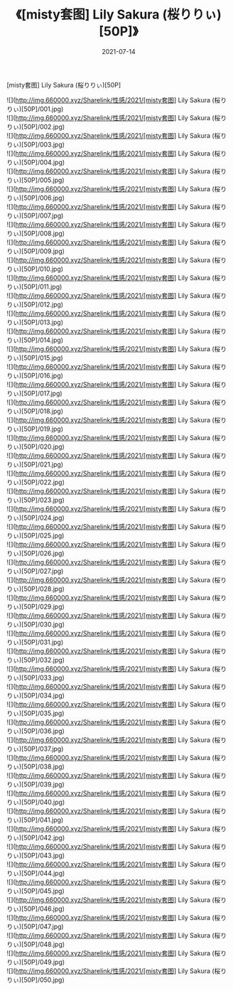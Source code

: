 ﻿---
layout: post
title:  《[misty套图] Lily Sakura (桜りりぃ)[50P]》
date:   2021-07-14
img: http://img.660000.xyz/Sharelink/性感/2021/[misty套图] Lily Sakura (桜りりぃ)[50P]/000.jpg
categories: [美女, 清纯, 唯美]
---

[misty套图] Lily Sakura (桜りりぃ)[50P]

  ![](http://img.660000.xyz/Sharelink/性感/2021/[misty套图] Lily Sakura (桜りりぃ)[50P]/001.jpg) <br> ![](http://img.660000.xyz/Sharelink/性感/2021/[misty套图] Lily Sakura (桜りりぃ)[50P]/002.jpg) <br> ![](http://img.660000.xyz/Sharelink/性感/2021/[misty套图] Lily Sakura (桜りりぃ)[50P]/003.jpg) <br> ![](http://img.660000.xyz/Sharelink/性感/2021/[misty套图] Lily Sakura (桜りりぃ)[50P]/004.jpg) <br> ![](http://img.660000.xyz/Sharelink/性感/2021/[misty套图] Lily Sakura (桜りりぃ)[50P]/005.jpg) <br> ![](http://img.660000.xyz/Sharelink/性感/2021/[misty套图] Lily Sakura (桜りりぃ)[50P]/006.jpg) <br> ![](http://img.660000.xyz/Sharelink/性感/2021/[misty套图] Lily Sakura (桜りりぃ)[50P]/007.jpg) <br> ![](http://img.660000.xyz/Sharelink/性感/2021/[misty套图] Lily Sakura (桜りりぃ)[50P]/008.jpg) <br> ![](http://img.660000.xyz/Sharelink/性感/2021/[misty套图] Lily Sakura (桜りりぃ)[50P]/009.jpg) <br> ![](http://img.660000.xyz/Sharelink/性感/2021/[misty套图] Lily Sakura (桜りりぃ)[50P]/010.jpg) <br> ![](http://img.660000.xyz/Sharelink/性感/2021/[misty套图] Lily Sakura (桜りりぃ)[50P]/011.jpg) <br> ![](http://img.660000.xyz/Sharelink/性感/2021/[misty套图] Lily Sakura (桜りりぃ)[50P]/012.jpg) <br> ![](http://img.660000.xyz/Sharelink/性感/2021/[misty套图] Lily Sakura (桜りりぃ)[50P]/013.jpg) <br> ![](http://img.660000.xyz/Sharelink/性感/2021/[misty套图] Lily Sakura (桜りりぃ)[50P]/014.jpg) <br> ![](http://img.660000.xyz/Sharelink/性感/2021/[misty套图] Lily Sakura (桜りりぃ)[50P]/015.jpg) <br> ![](http://img.660000.xyz/Sharelink/性感/2021/[misty套图] Lily Sakura (桜りりぃ)[50P]/016.jpg) <br> ![](http://img.660000.xyz/Sharelink/性感/2021/[misty套图] Lily Sakura (桜りりぃ)[50P]/017.jpg) <br> ![](http://img.660000.xyz/Sharelink/性感/2021/[misty套图] Lily Sakura (桜りりぃ)[50P]/018.jpg) <br> ![](http://img.660000.xyz/Sharelink/性感/2021/[misty套图] Lily Sakura (桜りりぃ)[50P]/019.jpg) <br> ![](http://img.660000.xyz/Sharelink/性感/2021/[misty套图] Lily Sakura (桜りりぃ)[50P]/020.jpg) <br> ![](http://img.660000.xyz/Sharelink/性感/2021/[misty套图] Lily Sakura (桜りりぃ)[50P]/021.jpg) <br> ![](http://img.660000.xyz/Sharelink/性感/2021/[misty套图] Lily Sakura (桜りりぃ)[50P]/022.jpg) <br> ![](http://img.660000.xyz/Sharelink/性感/2021/[misty套图] Lily Sakura (桜りりぃ)[50P]/023.jpg) <br> ![](http://img.660000.xyz/Sharelink/性感/2021/[misty套图] Lily Sakura (桜りりぃ)[50P]/024.jpg) <br> ![](http://img.660000.xyz/Sharelink/性感/2021/[misty套图] Lily Sakura (桜りりぃ)[50P]/025.jpg) <br> ![](http://img.660000.xyz/Sharelink/性感/2021/[misty套图] Lily Sakura (桜りりぃ)[50P]/026.jpg) <br> ![](http://img.660000.xyz/Sharelink/性感/2021/[misty套图] Lily Sakura (桜りりぃ)[50P]/027.jpg) <br> ![](http://img.660000.xyz/Sharelink/性感/2021/[misty套图] Lily Sakura (桜りりぃ)[50P]/028.jpg) <br> ![](http://img.660000.xyz/Sharelink/性感/2021/[misty套图] Lily Sakura (桜りりぃ)[50P]/029.jpg) <br> ![](http://img.660000.xyz/Sharelink/性感/2021/[misty套图] Lily Sakura (桜りりぃ)[50P]/030.jpg) <br> ![](http://img.660000.xyz/Sharelink/性感/2021/[misty套图] Lily Sakura (桜りりぃ)[50P]/031.jpg) <br> ![](http://img.660000.xyz/Sharelink/性感/2021/[misty套图] Lily Sakura (桜りりぃ)[50P]/032.jpg) <br> ![](http://img.660000.xyz/Sharelink/性感/2021/[misty套图] Lily Sakura (桜りりぃ)[50P]/033.jpg) <br> ![](http://img.660000.xyz/Sharelink/性感/2021/[misty套图] Lily Sakura (桜りりぃ)[50P]/034.jpg) <br> ![](http://img.660000.xyz/Sharelink/性感/2021/[misty套图] Lily Sakura (桜りりぃ)[50P]/035.jpg) <br> ![](http://img.660000.xyz/Sharelink/性感/2021/[misty套图] Lily Sakura (桜りりぃ)[50P]/036.jpg) <br> ![](http://img.660000.xyz/Sharelink/性感/2021/[misty套图] Lily Sakura (桜りりぃ)[50P]/037.jpg) <br> ![](http://img.660000.xyz/Sharelink/性感/2021/[misty套图] Lily Sakura (桜りりぃ)[50P]/038.jpg) <br> ![](http://img.660000.xyz/Sharelink/性感/2021/[misty套图] Lily Sakura (桜りりぃ)[50P]/039.jpg) <br> ![](http://img.660000.xyz/Sharelink/性感/2021/[misty套图] Lily Sakura (桜りりぃ)[50P]/040.jpg) <br> ![](http://img.660000.xyz/Sharelink/性感/2021/[misty套图] Lily Sakura (桜りりぃ)[50P]/041.jpg) <br> ![](http://img.660000.xyz/Sharelink/性感/2021/[misty套图] Lily Sakura (桜りりぃ)[50P]/042.jpg) <br> ![](http://img.660000.xyz/Sharelink/性感/2021/[misty套图] Lily Sakura (桜りりぃ)[50P]/043.jpg) <br> ![](http://img.660000.xyz/Sharelink/性感/2021/[misty套图] Lily Sakura (桜りりぃ)[50P]/044.jpg) <br> ![](http://img.660000.xyz/Sharelink/性感/2021/[misty套图] Lily Sakura (桜りりぃ)[50P]/045.jpg) <br> ![](http://img.660000.xyz/Sharelink/性感/2021/[misty套图] Lily Sakura (桜りりぃ)[50P]/046.jpg) <br> ![](http://img.660000.xyz/Sharelink/性感/2021/[misty套图] Lily Sakura (桜りりぃ)[50P]/047.jpg) <br> ![](http://img.660000.xyz/Sharelink/性感/2021/[misty套图] Lily Sakura (桜りりぃ)[50P]/048.jpg) <br> ![](http://img.660000.xyz/Sharelink/性感/2021/[misty套图] Lily Sakura (桜りりぃ)[50P]/049.jpg) <br> ![](http://img.660000.xyz/Sharelink/性感/2021/[misty套图] Lily Sakura (桜りりぃ)[50P]/050.jpg) <br>